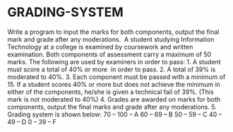 # GRADING-SYSTEM
Write a program to input the marks for both components, output the final mark and grade after any moderations. 
A student studying Information Technology at a college is examined by coursework and written examination. Both components of assessment carry a maximum of 50 marks. The following are used by examiners in order to pass:
    1. A student must score a total of 40% or more  in order to pass.
    2. A total of 39% is moderated to 40%.
    3. Each component must be passed with a minimum of 15. If a student scores 40% or more but does not achieve the minimum in either of the components, he/she is given a technical fail of 39%. (This mark is not moderated to 40%)
    4. Grades are awarded on marks for both components, output the final marks and grade after any moderations.
    5. Grading system is shown below:
70 – 100 – A
60 – 69 – B
50 – 59 – C
40 – 49 – D
0 – 39 – F
